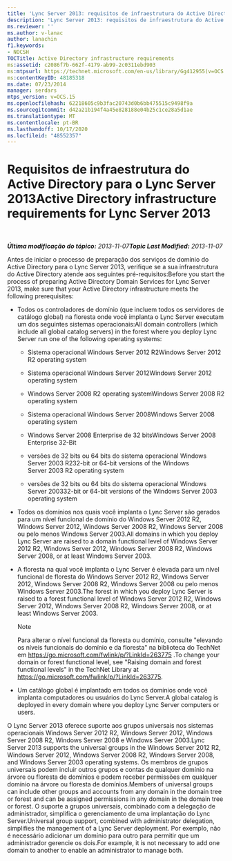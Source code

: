 ```yaml
---
title: 'Lync Server 2013: requisitos de infraestrutura do Active Directory'
description: 'Lync Server 2013: requisitos de infraestrutura do Active Directory.'
ms.reviewer: ''
ms.author: v-lanac
author: lanachin
f1.keywords:
- NOCSH
TOCTitle: Active Directory infrastructure requirements
ms:assetid: c2086f7b-662f-4179-ab99-2c0311ebd903
ms:mtpsurl: https://technet.microsoft.com/en-us/library/Gg412955(v=OCS.15)
ms:contentKeyID: 48185318
ms.date: 07/23/2014
manager: serdars
mtps_version: v=OCS.15
ms.openlocfilehash: 62218605c9b3fac20743d0b6bb475515c9498f9a
ms.sourcegitcommit: d42a21b194f4a45e828188e04b25c1ce28a5d1ae
ms.translationtype: MT
ms.contentlocale: pt-BR
ms.lasthandoff: 10/17/2020
ms.locfileid: "48552357"
---
```

# <a name="active-directory-infrastructure-requirements-for-lync-server-2013"></a><span data-ttu-id="12722-103">Requisitos de infraestrutura do Active Directory para o Lync Server 2013</span><span class="sxs-lookup"><span data-stu-id="12722-103">Active Directory infrastructure requirements for Lync Server 2013</span></span>

<div data-xmlns="http://www.w3.org/1999/xhtml">

<div class="topic" data-xmlns="http://www.w3.org/1999/xhtml" data-msxsl="urn:schemas-microsoft-com:xslt" data-cs="https://msdn.microsoft.com/">

<div data-asp="https://msdn2.microsoft.com/asp">



</div>

<div id="mainSection">

<div id="mainBody">

<span> </span>

<span data-ttu-id="12722-104">_**Última modificação do tópico:** 2013-11-07_</span><span class="sxs-lookup"><span data-stu-id="12722-104">_**Topic Last Modified:** 2013-11-07_</span></span>

<span data-ttu-id="12722-105">Antes de iniciar o processo de preparação dos serviços de domínio do Active Directory para o Lync Server 2013, verifique se a sua infraestrutura do Active Directory atende aos seguintes pré-requisitos:</span><span class="sxs-lookup"><span data-stu-id="12722-105">Before you start the process of preparing Active Directory Domain Services for Lync Server 2013, make sure that your Active Directory infrastructure meets the following prerequisites:</span></span>

  - <span data-ttu-id="12722-106">Todos os controladores de domínio (que incluem todos os servidores de catálogo global) na floresta onde você implanta o Lync Server executam um dos seguintes sistemas operacionais:</span><span class="sxs-lookup"><span data-stu-id="12722-106">All domain controllers (which include all global catalog servers) in the forest where you deploy Lync Server run one of the following operating systems:</span></span>
    
      - <span data-ttu-id="12722-107">Sistema operacional Windows Server 2012 R2</span><span class="sxs-lookup"><span data-stu-id="12722-107">Windows Server 2012 R2 operating system</span></span>
    
      - <span data-ttu-id="12722-108">Sistema operacional Windows Server 2012</span><span class="sxs-lookup"><span data-stu-id="12722-108">Windows Server 2012 operating system</span></span>
    
      - <span data-ttu-id="12722-109">Windows Server 2008 R2 operating system</span><span class="sxs-lookup"><span data-stu-id="12722-109">Windows Server 2008 R2 operating system</span></span>
    
      - <span data-ttu-id="12722-110">Sistema operacional Windows Server 2008</span><span class="sxs-lookup"><span data-stu-id="12722-110">Windows Server 2008 operating system</span></span>
    
      - <span data-ttu-id="12722-111">Windows Server 2008 Enterprise de 32 bits</span><span class="sxs-lookup"><span data-stu-id="12722-111">Windows Server 2008 Enterprise 32-Bit</span></span>
    
      - <span data-ttu-id="12722-112">versões de 32 bits ou 64 bits do sistema operacional Windows Server 2003 R2</span><span class="sxs-lookup"><span data-stu-id="12722-112">32-bit or 64-bit versions of the Windows Server 2003 R2 operating system</span></span>
    
      - <span data-ttu-id="12722-113">versões de 32 bits ou 64 bits do sistema operacional Windows Server 2003</span><span class="sxs-lookup"><span data-stu-id="12722-113">32-bit or 64-bit versions of the Windows Server 2003 operating system</span></span>

  - <span data-ttu-id="12722-114">Todos os domínios nos quais você implanta o Lync Server são gerados para um nível funcional de domínio do Windows Server 2012 R2, Windows Server 2012, Windows Server 2008 R2, Windows Server 2008 ou pelo menos Windows Server 2003.</span><span class="sxs-lookup"><span data-stu-id="12722-114">All domains in which you deploy Lync Server are raised to a domain functional level of Windows Server 2012 R2, Windows Server 2012, Windows Server 2008 R2, Windows Server 2008, or at least Windows Server 2003.</span></span>

  - <span data-ttu-id="12722-115">A floresta na qual você implanta o Lync Server é elevada para um nível funcional de floresta do Windows Server 2012 R2, Windows Server 2012, Windows Server 2008 R2, Windows Server 2008 ou pelo menos Windows Server 2003.</span><span class="sxs-lookup"><span data-stu-id="12722-115">The forest in which you deploy Lync Server is raised to a forest functional level of Windows Server 2012 R2, Windows Server 2012, Windows Server 2008 R2, Windows Server 2008, or at least Windows Server 2003.</span></span>
    
    <div>
    

    > [!NOTE]  
    > <span data-ttu-id="12722-116">Para alterar o nível funcional da floresta ou domínio, consulte "elevando os níveis funcionais do domínio e da floresta" na biblioteca do TechNet em <A href="https://go.microsoft.com/fwlink/p/?linkid=263775">https://go.microsoft.com/fwlink/p/?LinkId=263775</A> .</span><span class="sxs-lookup"><span data-stu-id="12722-116">To change your domain or forest functional level, see "Raising domain and forest functional levels" in the TechNet Library at <A href="https://go.microsoft.com/fwlink/p/?linkid=263775">https://go.microsoft.com/fwlink/p/?LinkId=263775</A>.</span></span>

    
    </div>

  - <span data-ttu-id="12722-117">Um catálogo global é implantado em todos os domínios onde você implanta computadores ou usuários do Lync Server.</span><span class="sxs-lookup"><span data-stu-id="12722-117">A global catalog is deployed in every domain where you deploy Lync Server computers or users.</span></span>

<span data-ttu-id="12722-118">O Lync Server 2013 oferece suporte aos grupos universais nos sistemas operacionais Windows Server 2012 R2, Windows Server 2012, Windows Server 2008 R2, Windows Server 2008 e Windows Server 2003.</span><span class="sxs-lookup"><span data-stu-id="12722-118">Lync Server 2013 supports the universal groups in the Windows Server 2012 R2, Windows Server 2012, Windows Server 2008 R2, Windows Server 2008, and Windows Server 2003 operating systems.</span></span> <span data-ttu-id="12722-119">Os membros de grupos universais podem incluir outros grupos e contas de qualquer domínio na árvore ou floresta de domínios e podem receber permissões em qualquer domínio na árvore ou floresta de domínios.</span><span class="sxs-lookup"><span data-stu-id="12722-119">Members of universal groups can include other groups and accounts from any domain in the domain tree or forest and can be assigned permissions in any domain in the domain tree or forest.</span></span> <span data-ttu-id="12722-120">O suporte a grupos universais, combinado com a delegação de administrador, simplifica o gerenciamento de uma implantação do Lync Server.</span><span class="sxs-lookup"><span data-stu-id="12722-120">Universal group support, combined with administrator delegation, simplifies the management of a Lync Server deployment.</span></span> <span data-ttu-id="12722-121">Por exemplo, não é necessário adicionar um domínio para outro para permitir que um administrador gerencie os dois.</span><span class="sxs-lookup"><span data-stu-id="12722-121">For example, it is not necessary to add one domain to another to enable an administrator to manage both.</span></span>

</div>

<span> </span>

</div>

</div>

</div>

